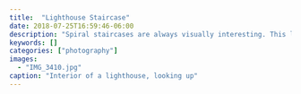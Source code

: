```yaml
---
title:  "Lighthouse Staircase"
date: 2018-07-25T16:59:46-06:00
description: "Spiral staircases are always visually interesting. This lighthouse was no exception."
keywords: []
categories: ["photography"]
images: 
  - "IMG_3410.jpg"
caption: "Interior of a lighthouse, looking up"
---
```

